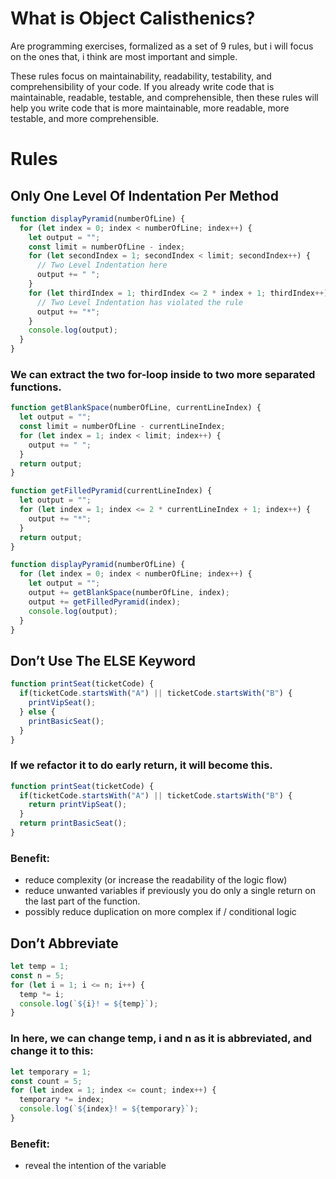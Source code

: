 # What is Object Calisthenics?

Are programming exercises, formalized as a set of 9 rules, but i will focus on the ones that, i think are most important and simple.

These rules focus on maintainability, readability, testability, and comprehensibility of your code. If you already write code that is maintainable, readable, testable, and comprehensible, then these rules will help you write code that is more maintainable, more readable, more testable, and more comprehensible.

# Rules

## Only One Level Of Indentation Per Method

```javascript
function displayPyramid(numberOfLine) {
  for (let index = 0; index < numberOfLine; index++) {
    let output = "";
    const limit = numberOfLine - index;
    for (let secondIndex = 1; secondIndex < limit; secondIndex++) {
      // Two Level Indentation here
      output += " ";
    }
    for (let thirdIndex = 1; thirdIndex <= 2 * index + 1; thirdIndex++) {
      // Two Level Indentation has violated the rule
      output += "*";
    }
    console.log(output);
  }
}
```

### We can extract the two for-loop inside to two more separated functions.

```javascript
function getBlankSpace(numberOfLine, currentLineIndex) {
  let output = "";
  const limit = numberOfLine - currentLineIndex;
  for (let index = 1; index < limit; index++) {
    output += " ";
  }
  return output;
}

function getFilledPyramid(currentLineIndex) {
  let output = "";
  for (let index = 1; index <= 2 * currentLineIndex + 1; index++) {
    output += "*";
  }
  return output;
}

function displayPyramid(numberOfLine) {
  for (let index = 0; index < numberOfLine; index++) {
    let output = "";
    output += getBlankSpace(numberOfLine, index);
    output += getFilledPyramid(index);
    console.log(output);
  }
}
```

## Don’t Use The ELSE Keyword

```javascript
function printSeat(ticketCode) {
  if(ticketCode.startsWith("A") || ticketCode.startsWith("B") {
    printVipSeat();
  } else {
    printBasicSeat();
  }
}
```

### If we refactor it to do early return, it will become this.

```javascript
function printSeat(ticketCode) {
  if(ticketCode.startsWith("A") || ticketCode.startsWith("B") {
    return printVipSeat();
  }
  return printBasicSeat();
}
```

### Benefit:

- reduce complexity (or increase the readability of the logic flow)
- reduce unwanted variables if previously you do only a single return on the last part of the function.
- possibly reduce duplication on more complex if / conditional logic

## Don’t Abbreviate

```javascript
let temp = 1;
const n = 5;
for (let i = 1; i <= n; i++) {
  temp *= i;
  console.log(`${i}! = ${temp}`);
}
```

### In here, we can change temp, i and n as it is abbreviated, and change it to this:

```javascript
let temporary = 1;
const count = 5;
for (let index = 1; index <= count; index++) {
  temporary *= index;
  console.log(`${index}! = ${temporary}`);
}
```

### Benefit:

- reveal the intention of the variable
